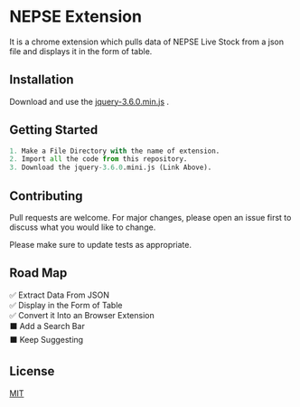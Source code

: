 # NEPSE Extension

It is a chrome extension which pulls data of NEPSE Live Stock from a json file and displays it in the form of table.

## Installation

Download and use the [jquery-3.6.0.min.js](https://code.jquery.com/jquery-3.6.0.min.js) .

## Getting Started

```python
1. Make a File Directory with the name of extension.
2. Import all the code from this repository.
3. Download the jquery-3.6.0.mini.js (Link Above).
```

## Contributing
Pull requests are welcome. For major changes, please open an issue first to discuss what you would like to change.

Please make sure to update tests as appropriate.

## Road Map

✅ Extract Data From JSON\
✅ Display in the Form of Table\
✅ Convert it Into an Browser Extension\
⬛ Add a Search Bar\
⬛ Keep Suggesting

## License
[MIT](https://choosealicense.com/licenses/mit/)
